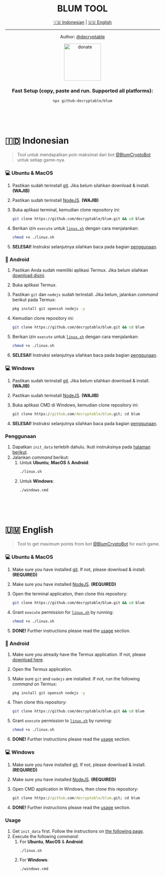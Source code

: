 <div align="center">
<h1>BLUM TOOL</h1>

<a href="#-indonesian">🇮🇩 Indonesian</a> | <a href="#-english">🇺🇸 English</a>

<hr/>

<p>Author: <a href="https://discord.gg/ueCy4vyJ4y" target="_blank">@decryptable</a></p>

<a href="https://saweria.co/decryptable" target="_blank">
<img src="https://github.com/user-attachments/assets/382b3377-e51a-4a97-9f92-5f21252ef682" alt="donate" width="120">
</a>

### Fast Setup (copy, paste and run. Supported all platforms):

```bash
npx github:decryptable/blum
```

</div>
<br/>
<br/>
<br/>

</div>

# 🇮🇩 Indonesian

> Tool untuk mendapatkan poin maksimal dari bot [@BlumCryptoBot](https://t.me/BlumCryptoBot) untuk setiap game-nya.

### 💻 Ubuntu & MacOS

1. Pastikan sudah terinstall [git](https://git-scm.com/). Jika belum silahkan download & install. **(WAJIB)**
2. Pastikan sudah terinstall [NodeJS](https://nodejs.org/en/learn/getting-started/how-to-install-nodejs). **(WAJIB)**
3. Buka aplikasi terminal, kemudian clone repository ini:

   ```bash
   git clone https://github.com/decryptable/blum.git && cd blum
   ```

4. Berikan izin `execute` untuk [`linux.sh`](./linux.sh) dengan cara menjalankan:
   ```bash
   chmod +x ./linux.sh
   ```
5. **SELESAI!** Instruksi selanjutnya silahkan baca pada bagian [penggunaan](#penggunaan).

### 📱 Android

1. Pastikan Anda sudah memiliki aplikasi Termux. Jika belum silahkan [download disini](https://f-droid.org/repo/com.termux_1020.apk).
2. Buka aplikasi Termux.
3. Pastikan `git` dan `nodejs` sudah terinstall. Jika belum, jalankan _command_ berikut pada Termux:
   ```bash
   pkg install git openssh nodejs -y
   ```
4. Kemudian clone repository ini:

   ```bash
   git clone https://github.com/decryptable/blum.git && cd blum
   ```

5. Berikan izin `execute` untuk [`linux.sh`](./linux.sh) dengan cara menjalankan:
   ```bash
   chmod +x ./linux.sh
   ```
6. **SELESAI!** Instruksi selanjutnya silahkan baca pada bagian [penggunaan](#penggunaan).

### 💻 Windows

1. Pastikan sudah terinstall [git](https://git-scm.com/). Jika belum silahkan download & install. **(WAJIB)**
2. Pastikan sudah terinstall [NodeJS](https://nodejs.org/en/learn/getting-started/how-to-install-nodejs). **(WAJIB)**
3. Buka aplikasi CMD di Windows, kemudian clone repository ini:

   ```cmd
   git clone https://github.com/decryptable/blum.git; cd blum
   ```

4. **SELESAI!** Instruksi selanjutnya silahkan baca pada bagian [penggunaan](#penggunaan).

### Penggunaan

1. Dapatkan `init_data` terlebih dahulu. Ikuti instruksinya pada [halaman berikut](./get-init-data.md).
2. Jalankan _command_ berikut:
   1. Untuk **Ubuntu**, **MacOS** & **Android**:
      ```bash
      ./linux.sh
      ```
   2. Untuk **Windows**:
      ```cmd
      ./windows.cmd
      ```

<br/>
<br/>
<br/>

# 🇺🇲 English

> Tool to get maximum points from bot [@BlumCryptoBot](https://t.me/BlumCryptoBot) for each game.

### 💻 Ubuntu & MacOS

1. Make sure you have installed [git](https://git-scm.com/). If not, please download & install. **(REQUIRED)**
2. Make sure you have installed [NodeJS](https://nodejs.org/en/learn/getting-started/how-to-install-nodejs). **(REQUIRED)**
3. Open the terminal application, then clone this repository:

   ```bash
   git clone https://github.com/decryptable/blum.git && cd blum
   ```

4. Grant `execute` permission for [`linux.sh`](./linux.sh) by running:
   ```bash
   chmod +x ./linux.sh
   ```
5. **DONE!** Further instructions please read the [usage](#usage) section.

### 📱 Android

1. Make sure you already have the Termux application. If not, please [download here](https://f-droid.org/repo/com.termux_1020.apk).
2. Open the Termux application.
3. Make sure `git` and `nodejs` are installed. If not, run the following _command_ on Termux:
   ```bash
   pkg install git openssh nodejs -y
   ```
4. Then clone this repository:

   ```bash
   git clone https://github.com/decryptable/blum.git && cd blum
   ```

5. Grant `execute` permission to [`linux.sh`](./linux.sh) by running:
   ```bash
   chmod +x ./linux.sh
   ```
6. **DONE!** Further instructions please read the [usage](#usage) section.

### 💻 Windows

1. Make sure you have installed [git](https://git-scm.com/). If not, please download & install. **(REQUIRED)**
2. Make sure you have installed [NodeJS](https://nodejs.org/en/learn/getting-started/how-to-install-nodejs). **(REQUIRED)**
3. Open CMD application in Windows, then clone this repository:

   ```cmd
   git clone https://github.com/decryptable/blum.git; cd blum
   ```

4. **DONE!** Further instructions please read the [usage](#usage) section.

### Usage

1. Get `init_data` first. Follow the instructions on [the following page](./get-init-data.md).
2. Execute the following _command_:
   1. For **Ubuntu**, **MacOS** & **Android**:
      ```bash
      ./linux.sh
      ```
   2. For **Windows**:
      ```cmd
      ./windows.cmd
      ```
